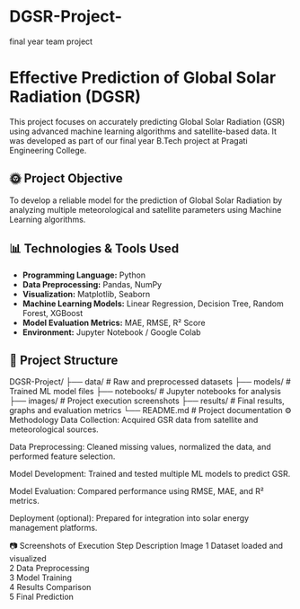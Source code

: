 # DGSR-Project-
final year  team project 
# Effective Prediction of Global Solar Radiation (DGSR)

This project focuses on accurately predicting Global Solar Radiation (GSR) using advanced machine learning algorithms and satellite-based data. It was developed as part of our final year B.Tech project at Pragati Engineering College.

## 🌞 Project Objective

To develop a reliable model for the prediction of Global Solar Radiation by analyzing multiple meteorological and satellite parameters using Machine Learning algorithms.

## 📊 Technologies & Tools Used

- **Programming Language:** Python
- **Data Preprocessing:** Pandas, NumPy
- **Visualization:** Matplotlib, Seaborn
- **Machine Learning Models:** Linear Regression, Decision Tree, Random Forest, XGBoost
- **Model Evaluation Metrics:** MAE, RMSE, R² Score
- **Environment:** Jupyter Notebook / Google Colab

## 📁 Project Structure


DGSR-Project/
├── data/                  # Raw and preprocessed datasets
├── models/                # Trained ML model files
├── notebooks/             # Jupyter notebooks for analysis
├── images/                # Project execution screenshots
├── results/               # Final results, graphs and evaluation metrics
└── README.md              # Project documentation
⚙️ Methodology
Data Collection: Acquired GSR data from satellite and meteorological sources.

Data Preprocessing: Cleaned missing values, normalized the data, and performed feature selection.

Model Development: Trained and tested multiple ML models to predict GSR.

Model Evaluation: Compared performance using RMSE, MAE, and R² metrics.

Deployment (optional): Prepared for integration into solar energy management platforms.

📷 Screenshots of Execution
Step	Description	Image
1	Dataset loaded and visualized	
2	Data Preprocessing	
3	Model Training	
4	Results Comparison	
5	Final Prediction	


